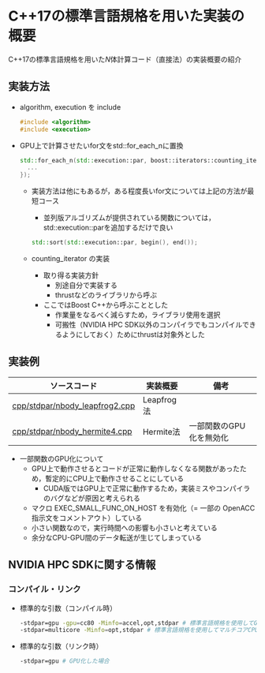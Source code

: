# C++17の標準言語規格を用いた実装の概要

C++17の標準言語規格を用いた$N$体計算コード（直接法）の実装概要の紹介

## 実装方法

* algorithm, execution を include

   ```c++
   #include <algorithm>
   #include <execution>
   ```

* GPU上で計算させたいfor文をstd::for_each_nに置換

   ```c++
   std::for_each_n(std::execution::par, boost::iterators::counting_iterator<int32_t>(0), num, [=](const int32_t ii){
     ...
   });
   ```

  * 実装方法は他にもあるが，ある程度長いfor文については上記の方法が最短コース
    * 並列版アルゴリズムが提供されている関数については，std::execution::parを追加するだけで良い

     ```c++
     std::sort(std::execution::par, begin(), end());
     ```

  * counting_iterator の実装
    * 取り得る実装方針
      * 別途自分で実装する
      * thrustなどのライブラリから呼ぶ
    * ここではBoost C++から呼ぶこととした
      * 作業量をなるべく減らすため，ライブラリ使用を選択
      * 可搬性（NVIDIA HPC SDK以外のコンパイラでもコンパイルできるようにしておく）ためにthrustは対象外とした

## 実装例

| ソースコード | 実装概要 | 備考 |
| ---- | ---- | ---- |
| [cpp/stdpar/nbody_leapfrog2.cpp](/cpp/stdpar/nbody_leapfrog2.cpp) | Leapfrog法 | |
| [cpp/stdpar/nbody_hermite4.cpp](/cpp/stdpar/nbody_hermite4.cpp) | Hermite法 | 一部関数のGPU化を無効化 |

* 一部関数のGPU化について
  * GPU上で動作させるとコードが正常に動作しなくなる関数があったため，暫定的にCPU上で動作させることにしている
    * CUDA版ではGPU上で正常に動作するため，実装ミスやコンパイラのバグなどが原因と考えられる
  * マクロ EXEC_SMALL_FUNC_ON_HOST を有効化（= 一部の OpenACC 指示文をコメントアウト）している
  * 小さい関数なので，実行時間への影響も小さいと考えている
  * 余分なCPU-GPU間のデータ転送が生じてしまっている

## NVIDIA HPC SDKに関する情報

### コンパイル・リンク

* 標準的な引数（コンパイル時）

  ```sh
  -stdpar=gpu -gpu=cc80 -Minfo=accel,opt,stdpar # 標準言語規格を使用してGPU化，cc80（NVIDIA A100）向けに最適化，GPUオフローディングや性能最適化に関するコンパイラメッセージを出力
  -stdpar=multicore -Minfo=opt,stdpar # 標準言語規格を使用してマルチコアCPU向けに並列化，性能最適化に関するコンパイラメッセージを出力
  ```

* 標準的な引数（リンク時）

  ```sh
  -stdpar=gpu # GPU化した場合
  ```
